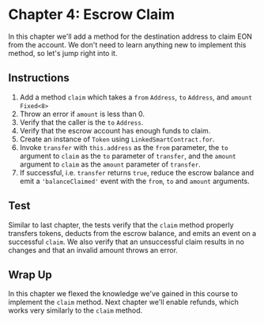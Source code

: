 # Chapter 4: Escrow Claim

In this chapter we'll add a method for the destination address to claim EON from the account. We don't need to learn anything new to implement this method, so let's jump right into it.

## Instructions

  1. Add a method `claim` which takes a `from` `Address`, `to` `Address`, and `amount` `Fixed<8>`
  2. Throw an error if `amount` is less than 0.
  3. Verify that the caller is the `to` `Address`.
  4. Verify that the escrow account has enough funds to claim.
  5. Create an instance of `Token` using `LinkedSmartContract.for`.
  6. Invoke `transfer` with `this.address` as the `from` parameter, the `to` argument to `claim` as the `to` parameter of `transfer`, and the `amount` argument to `claim` as the `amount` parameter of `transfer`.
  7. If successful, i.e. `transfer` returns `true`, reduce the escrow balance and emit a `'balanceClaimed'` event with the `from`, `to` and `amount` arguments.

## Test

Similar to last chapter, the tests verify that the `claim` method properly transfers tokens, deducts from the escrow balance, and emits an event on a successful `claim`. We also verify that an unsuccessful claim results in no changes and that an invalid amount throws an error.

## Wrap Up

In this chapter we flexed the knowledge we've gained in this course to implement the `claim` method. Next chapter we'll enable refunds, which works very similarly to the `claim` method.
